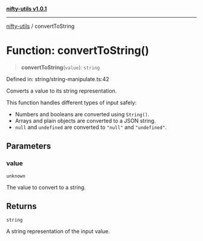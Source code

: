 [**nifty-utils v1.0.1**](../README.md)

***

[nifty-utils](../globals.md) / convertToString

# Function: convertToString()

> **convertToString**(`value`): `string`

Defined in: string/string-manipulate.ts:42

Converts a value to its string representation.

This function handles different types of input safely:
- Numbers and booleans are converted using `String()`.
- Arrays and plain objects are converted to a JSON string.
- `null` and `undefined` are converted to `"null"` and `"undefined"`.

## Parameters

### value

`unknown`

The value to convert to a string.

## Returns

`string`

A string representation of the input value.
